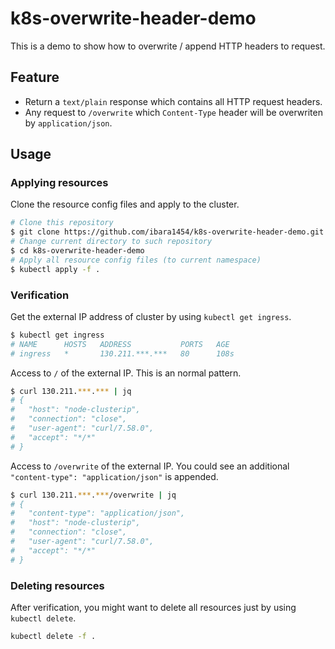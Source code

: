 # k8s-overwrite-header-demo

This is a demo to show how to overwrite / append HTTP headers to request.

## Feature

- Return a `text/plain` response which contains all HTTP request headers.
- Any request to `/overwrite` which `Content-Type` header will be overwriten by `application/json`.

## Usage

### Applying resources

Clone the resource config files and apply to the cluster.

```bash
# Clone this repository
$ git clone https://github.com/ibara1454/k8s-overwrite-header-demo.git
# Change current directory to such repository
$ cd k8s-overwrite-header-demo
# Apply all resource config files (to current namespace)
$ kubectl apply -f .
```

### Verification

Get the external IP address of cluster by using `kubectl get ingress`.

```bash
$ kubectl get ingress
# NAME      HOSTS   ADDRESS           PORTS   AGE
# ingress   *       130.211.***.***   80      108s
```

Access to `/` of the external IP. This is an normal pattern.

```bash
$ curl 130.211.***.*** | jq
# {
#   "host": "node-clusterip",
#   "connection": "close",
#   "user-agent": "curl/7.58.0",
#   "accept": "*/*"
# }
```

Access to `/overwrite` of the external IP. You could see an additional `"content-type": "application/json"` is appended.

```bash
$ curl 130.211.***.***/overwrite | jq
# {
#   "content-type": "application/json",
#   "host": "node-clusterip",
#   "connection": "close",
#   "user-agent": "curl/7.58.0",
#   "accept": "*/*"
# }
```

### Deleting resources

After verification, you might want to delete all resources just by using `kubectl delete`.

```bash
kubectl delete -f .
```

